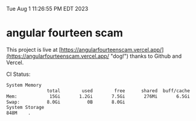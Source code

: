 Tue Aug  1 11:26:55 PM EDT 2023

# angular fourteen scam


This project is live at [https://angularfourteenscam.vercel.app/](https://angularfourteenscam.vercel.app/ "dog!") thanks to Github and Vercel.

CI Status: 

```bash
System Memory
               total        used        free      shared  buff/cache   available
Mem:            15Gi       1.2Gi       7.5Gi       276Mi       6.5Gi        13Gi
Swap:          8.0Gi          0B       8.0Gi
System Storage
848M	.
```
```bash
